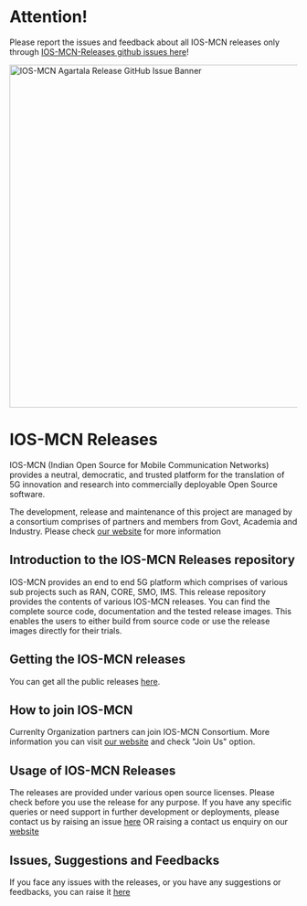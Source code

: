 # Attention!
Please report the issues and feedback about all IOS-MCN releases only through [IOS-MCN-Releases github issues here](https://github.com/ios-mcn/ios-mcn-releases/issues)!

[<img width="1850" height="600" alt="IOS-MCN Agartala Release GitHub Issue Banner" src="https://github.com/user-attachments/assets/16b3fbb8-6056-4589-bbca-70dae56f66ef" />](https://github.com/ios-mcn/ios-mcn-releases)


# IOS-MCN Releases
IOS-MCN (Indian Open Source for Mobile Communication Networks) provides a neutral, democratic, and trusted platform for the translation of 5G innovation and research into commercially deployable Open Source software.

The development, release and maintenance of this project are managed by a consortium comprises of partners and members from Govt, Academia and Industry. 
Please check [our website](https://ios-mcn.org/) for more information

## Introduction to the IOS-MCN Releases repository
IOS-MCN provides an end to end 5G platform which comprises of various sub projects such as RAN, CORE, SMO, IMS. This release repository provides the contents of various IOS-MCN releases. You can find the complete source code, documentation and the tested release images. This enables the users to either build from source code or use the release images directly for their trials.

## Getting the IOS-MCN releases
You can get all the public releases [here](https://github.com/ios-mcn/ios-mcn-releases/releases).

## How to join IOS-MCN
Currenlty Organization partners can join IOS-MCN Consortium. More information you can visit [our website](https://ios-mcn.org/) and check "Join Us" option.

## Usage of IOS-MCN Releases
The releases are provided under various open source licenses. Please check before you use the release for any purpose. If you have any specific queries or need support in further development or deployments, please contact us by raising an issue [here](https://github.com/ios-mcn/ios-mcn-releases/issues) OR raising a contact us enquiry on our [website](https://ios-mcn.org/contact-us/)

## Issues, Suggestions and Feedbacks
If you face any issues with the releases, or you have any suggestions or feedbacks, you can raise it [here](https://github.com/ios-mcn/ios-mcn-releases/issues)

